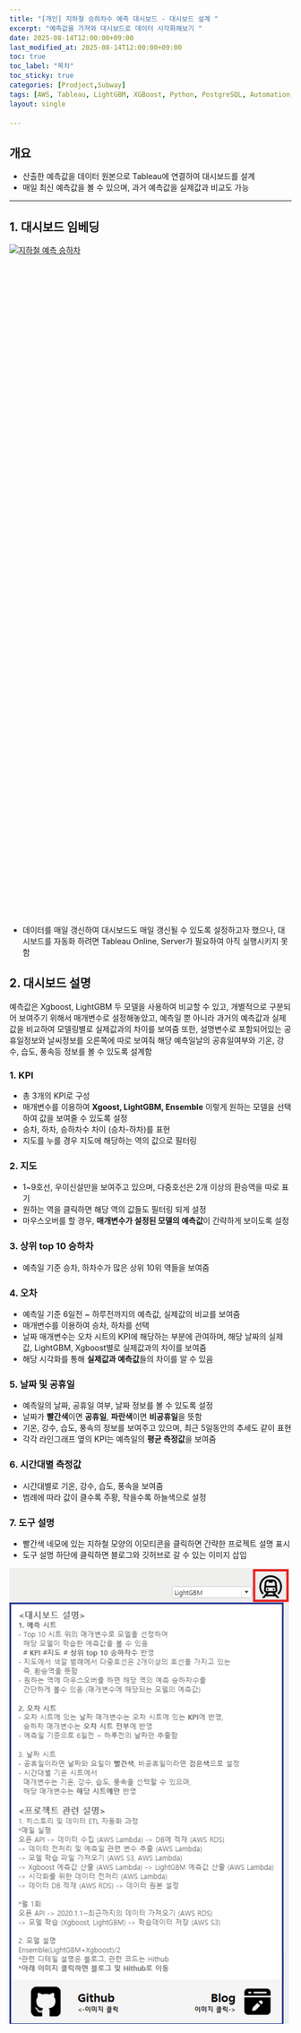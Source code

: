 ```yaml
---
title: "[개인] 지하철 승하차수 예측 대시보드 - 대시보드 설계 "
excerpt: "예측값을 가져와 대시보드로 데이터 시각화해보기 "
date: 2025-08-14T12:00:00+09:00
last_modified_at: 2025-08-14T12:00:00+09:00
toc: true
toc_label: "목차"
toc_sticky: true
categories: [Prodject,Subway]
tags: [AWS, Tableau, LightGBM, XGBoost, Python, PostgreSQL, Automation, OpenAPI]
layout: single

---
```

## 개요
  - 산출한 예측값을 데이터 원본으로 Tableau에 연결하여 대시보드를 설계
  - 매일 최신 예측값을 볼 수 있으며, 과거 예측값을 실제값과 비교도 가능

---
## 1. 대시보드 임베딩
<!-- 수정된 코드: 큰 화면은 원래대로, 노트북만 가로휠 방지 -->
<style>
/* 큰 화면 (800px 이상) - 데스크톱/큰 모니터 (원래대로) */
@media (min-width: 800px) {
  #vizResponsive { 
    height: 1200px !important; 
  }
}

/* 중간 화면 (720px ~ 799px) - 노트북 (가로휠 방지) */
@media (min-width: 720px) and (max-width: 799px) {
  #vizResponsive { 
    height: 700px !important; 
    width: 100% !important;
    max-width: 100% !important;
    overflow-x: hidden !important;
  }
  #vizResponsive .tableauViz {
    transform: scale(0.95) !important;
    transform-origin: top left !important;
  }
}

/* 작은 화면 (600px ~ 719px) - 태블릿 */
@media (min-width: 600px) and (max-width: 719px) {
  #vizResponsive { 
    height: 550px !important;
    width: 100% !important;
    max-width: 100% !important;
    overflow-x: hidden !important;
  }
  #vizResponsive .tableauViz {
    transform: scale(0.9) !important;
    transform-origin: top left !important;
  }
}

/* 모바일 (600px 미만) - 스마트폰 */
@media (max-width: 599px) {
  #vizResponsive { 
    height: 400px !important;
    width: 100% !important;
    max-width: 100% !important;
    overflow-x: hidden !important;
  }
  #vizResponsive .tableauViz {
    transform: scale(0.85) !important;
    transform-origin: top left !important;
  }
}
</style>

<!-- Tableau 대시보드 임베드 -->
<div class="tableauPlaceholder" id="vizResponsive"
     style="position: relative; width: 100%; height: 1200px; margin: 1em 0;">
  <noscript>
    <a href="#">
      <img alt="지하철 예측 승하차"
           src="https:&#47;&#47;public.tableau.com&#47;static&#47;images&#47;_1&#47;_17548941338250&#47;sheet0&#47;1_rss.png"
           style="border: none; width: 100%; height: 100%; object-fit: contain;" />
    </a>
  </noscript>
  <object class="tableauViz"
          style="position: absolute; top: 0; left: 0; width: 100%; height: 100%;">
    <param name="host_url" value="https%3A%2F%2Fpublic.tableau.com%2F" />
    <param name="embed_code_version" value="3" />
    <param name="site_root" value="" />
    <param name="name" value="_17548941338250&#47;sheet0" />
    <param name="tabs" value="no" />
    <param name="toolbar" value="yes" />
    <param name="static_image" value="https:&#47;&#47;public.tableau.com&#47;static&#47;images&#47;_1&#47;_17548941338250&#47;sheet0&#47;1_rss.png" />
    <param name="animate_transition" value="yes" />
    <param name="display_static_image" value="yes" />
    <param name="display_spinner" value="yes" />
    <param name="display_overlay" value="yes" />
    <param name="display_count" value="yes" />
    <param name="language" value="ko-KR" />
  </object>
</div>

<script type="text/javascript">
  window.addEventListener('DOMContentLoaded', function () {
    var divElement = document.getElementById('vizResponsive');
    var vizElement = divElement.getElementsByTagName('object')[0];
    if (vizElement) {
      var scriptElement = document.createElement('script');
      scriptElement.src = 'https://public.tableau.com/javascripts/api/viz_v1.js';
      vizElement.parentNode.insertBefore(scriptElement, vizElement);
    }
  });
</script>

- 데이터를 매일 갱신하여 대시보드도 매일 갱신될 수 있도록 설정하고자 했으나, 대시보드를 자동화 하려면 Tableau Online, Server가 필요하여 아직 실행시키지 못함

## 2. 대시보드 설명
예측값은 Xgboost, LightGBM 두 모델을 사용하여 비교할 수 있고, 개별적으로 구분되어 보여주기 위해서 매개변수로 설정해놓았고, 예측일 뿐 아니라 과거의 예측값과 실제값을 비교하여 모델링별로 실제값과의 차이를 보여줌 또한, 설명변수로 포함되어있는 공휴일정보와 날씨정보를 오른쪽에 따로 보여줘 해당 예측일날의 공휴일여부와 기온, 강수, 습도, 풍속등 정보를 볼 수 있도록 설계함

### 1. KPI
- 총 3개의 KPI로 구성
- 매개변수를 이용하여 **Xgoost, LightGBM, Ensemble** 이렇게 원하는 모델을 선택하여 값을 보여줄 수 있도록 설정
- 승차, 하차, 승하차수 차이 (승차-하차)를 표현
- 지도를 누를 경우 지도에 해당하는 역의 값으로 필터링

### 2. 지도
- 1~9호선, 우이신설만을 보여주고 있으며, 다중호선은 2개 이상의 환승역을 따로 표기
- 원하는 역을 클릭하면 해당 역의 값들도 필터링 되게 설정
- 마우스오버를 할 경우, **매개변수가 설정된 모델의 예측값**이 간략하게 보이도록 설정

### 3. 상위 top 10 승하차
- 예측일 기준 승차, 하차수가 많은 상위 10위 역들을 보여줌

### 4. 오차
- 예측일 기준 6일전 ~ 하루전까지의 예측값, 실제값의 비교를 보여줌
- 매개변수를 이용하여 승차, 하차를 선택
- 날짜 매개변수는 오차 시트의 KPI에 해당하는 부분에 관여하며, 해당 날짜의 실제값, LightGBM, Xgboost별로 실제값과의 차이를 보여줌
- 해당 시각화를 통해 **실제값과 예측값**들의 차이를 알 수 있음

### 5. 날짜 및 공휴일
- 예측일의 날짜, 공휴일 여부, 날짜 정보를 볼 수 있도록 설정
- 날짜가 **빨간색**이면 **공휴일**, **파란색**이면 **비공휴일**을 뜻함
- 기온, 강수, 습도, 풍속의 정보를 보여주고 있으며, 최근 5일동안의 추세도 같이 표현
- 각각 라인그래프 옆의 KPI는 예측일의 **평균 측정값**을 보여줌

### 6. 시간대별 측정값
- 시간대별로 기온, 강수, 습도, 풍속을 보여줌
- 범례에 따라 값이 클수록 주황, 작을수록 하늘색으로 설정

### 7. 도구 설명
- 빨간색 네모에 있는 지하철 모양의 이모티콘을 클릭하면 간략한 프로젝트 설명 표시
- 도구 설명 하단에 클릭하면 블로그와 깃허브로 갈 수 있는 이미지 삽입

<img src="/assets/images/subway_info.png" alt="지하철프로젝트 도구설명" width="500"/>  